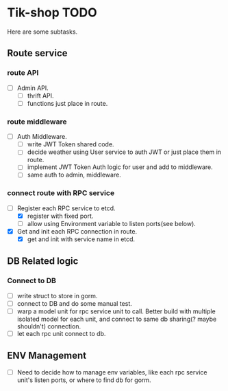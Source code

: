 # Tik-shop TODO

Here are some subtasks.

## Route service

### route API

- [ ] Admin API.
    - [ ] thrift API.
    - [ ] functions just place in route.

### route middleware

- [ ] Auth Middleware.
    - [ ] write JWT Token shared code.
    - [ ] decide weather using User service to auth JWT or just place them in route.
    - [ ] implement JWT Token Auth logic for user and add to middleware.
    - [ ] same auth to admin, middleware.

### connect route with RPC service

- [ ] Register each RPC service to etcd.
    - [X] register with fixed port.
    - [ ] allow using Environment variable to listen ports(see below).
- [X] Get and init each RPC connection in route.
    - [X] get and init with service name in etcd.

## DB Related logic

### Connect to DB

- [ ] write struct to store in gorm.
- [ ] connect to DB and do some manual test.
- [ ] warp a model unit for rpc service unit to call. Better build with multiple isolated model for each unit, and connect to same db sharing(? maybe shouldn't) connection.
- [ ] let each rpc unit connect to db.

## ENV Management

- [ ] Need to decide how to manage env variables, like each rpc service unit's listen ports, or where to find db for gorm.